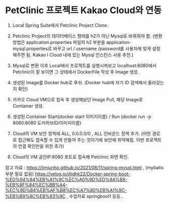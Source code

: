 # PetClinic 프로젝트 Kakao Cloud와 연동


1. Local Spring Suite에서 Petclinic Project Clone. 

2. Petclinic Project의 데이터베이스 형태를 h2가 아닌 Mysql로 바꿔줘야 함. (변환 방법은 application.properties 파일의 h2 부분을 application-mysql.properties로 바꾸고 url / username /password를 사용자에 맞게 설정해주면 됨. Kakao I Cloud 내에 있는 Mysql 인스턴스 사용 추천.)

3. Mysql로 변환 이후 Local에서 프로젝트를 실행시켜보고 localhost:8080에서 Petclinic이 잘 보이면 그 상태에서 DockerFile 작성 후 Image 생성. 

4. 생성된 Image를 Docker hub로 푸쉬. (Docker hub에 자기 ID 검색해서 올라갔는지 확인)

5. 카카오 Cloud VM으로 접속 후 생성해놨던 Image Pull, 해당 Image로 Container 생성.

6. 생성된 Container Start(docker start 이미지이름) / Run (docker run -p 8080:8080 도커허브ID/이미지이름)

7. Cloud의 VM 보안 정책에 ALL, 0.0.0.0/0 , ALL 인바운드 정책 추가. (어떤 경로로 접근해도 접속할 수 있게 만들어 주는 것이기에 보안에 취약해짐. 이번 프로젝트의 연결 확인만을 위한 추가)

8. Cloud의 VM 공인IP:8080 포트로 접속해 Petclinic 화면 확인.

참고 자료 : 
https://limjunho.github.io/2021/08/11/spring-mysql.html , (mybatis 부분 필요 없음) 
https://velog.io/@dhk22/Docker-spring-boot-%ED%94%84%EB%A1%9C%EC%A0%9D%ED%8A%B8-%EB%8F%84%EC%BB%A4-%EC%9D%B4%EB%AF%B8%EC%A7%80%EB%A1%9C-%EB%B9%8C%EB%93%9C ,
수업자료 springboot1 등등..
